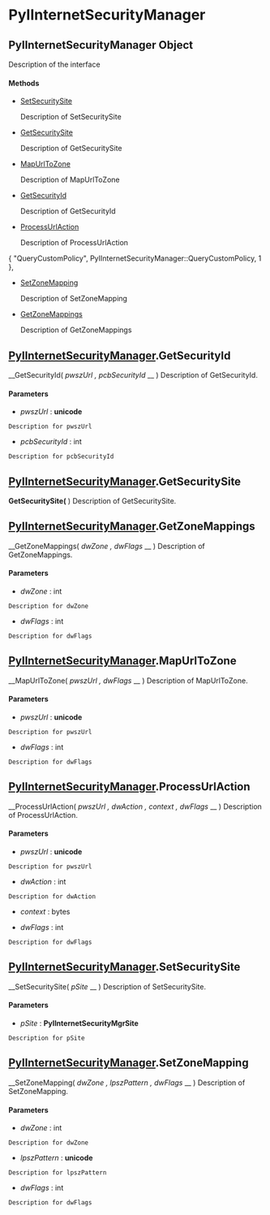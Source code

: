 # PyIInternetSecurityManager

## PyIInternetSecurityManager Object

Description of the interface

#### Methods


  - [SetSecuritySite](PyIInternetSecurityManager.md#pyiinternetsecuritymanagersetsecuritysite)

    Description of SetSecuritySite&nbsp;

  - [GetSecuritySite](PyIInternetSecurityManager.md#pyiinternetsecuritymanagergetsecuritysite)

    Description of GetSecuritySite&nbsp;

  - [MapUrlToZone](PyIInternetSecurityManager.md#pyiinternetsecuritymanagermapurltozone)

    Description of MapUrlToZone&nbsp;

  - [GetSecurityId](PyIInternetSecurityManager.md#pyiinternetsecuritymanagergetsecurityid)

    Description of GetSecurityId&nbsp;

  - [ProcessUrlAction](PyIInternetSecurityManager.md#pyiinternetsecuritymanagerprocessurlaction)

    Description of ProcessUrlAction 

{ "QueryCustomPolicy", PyIInternetSecurityManager::QueryCustomPolicy, 1 },&nbsp;

  - [SetZoneMapping](PyIInternetSecurityManager.md#pyiinternetsecuritymanagersetzonemapping)

    Description of SetZoneMapping&nbsp;

  - [GetZoneMappings](PyIInternetSecurityManager.md#pyiinternetsecuritymanagergetzonemappings)

    Description of GetZoneMappings&nbsp;

## [PyIInternetSecurityManager](#pyiinternetsecuritymanager).GetSecurityId

 __GetSecurityId( *pwszUrl*  *, pcbSecurityId* __ )
Description of GetSecurityId.

#### Parameters


  -  *pwszUrl* : __unicode__ 

    Description for pwszUrl

  -  *pcbSecurityId* : int

    Description for pcbSecurityId

## [PyIInternetSecurityManager](#pyiinternetsecuritymanager).GetSecuritySite

 __GetSecuritySite(__ )
Description of GetSecuritySite.

## [PyIInternetSecurityManager](#pyiinternetsecuritymanager).GetZoneMappings

 __GetZoneMappings( *dwZone*  *, dwFlags* __ )
Description of GetZoneMappings.

#### Parameters


  -  *dwZone* : int

    Description for dwZone

  -  *dwFlags* : int

    Description for dwFlags

## [PyIInternetSecurityManager](#pyiinternetsecuritymanager).MapUrlToZone

 __MapUrlToZone( *pwszUrl*  *, dwFlags* __ )
Description of MapUrlToZone.

#### Parameters


  -  *pwszUrl* : __unicode__ 

    Description for pwszUrl

  -  *dwFlags* : int

    Description for dwFlags

## [PyIInternetSecurityManager](#pyiinternetsecuritymanager).ProcessUrlAction

 __ProcessUrlAction( *pwszUrl*  *, dwAction*  *, context*  *, dwFlags* __ )
Description of ProcessUrlAction.

#### Parameters


  -  *pwszUrl* : __unicode__ 

    Description for pwszUrl

  -  *dwAction* : int

    Description for dwAction

  -  *context* : bytes

    

  -  *dwFlags* : int

    Description for dwFlags

## [PyIInternetSecurityManager](#pyiinternetsecuritymanager).SetSecuritySite

 __SetSecuritySite( *pSite* __ )
Description of SetSecuritySite.

#### Parameters


  -  *pSite* : __PyIInternetSecurityMgrSite__ 

    Description for pSite

## [PyIInternetSecurityManager](#pyiinternetsecuritymanager).SetZoneMapping

 __SetZoneMapping( *dwZone*  *, lpszPattern*  *, dwFlags* __ )
Description of SetZoneMapping.

#### Parameters


  -  *dwZone* : int

    Description for dwZone

  -  *lpszPattern* : __unicode__ 

    Description for lpszPattern

  -  *dwFlags* : int

    Description for dwFlags